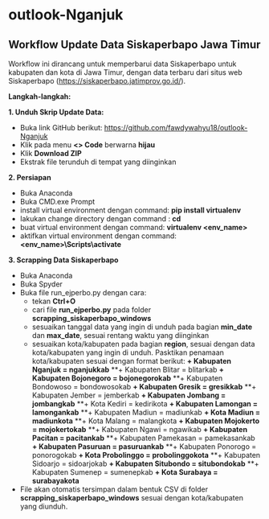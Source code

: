 # outlook-Nganjuk
## Workflow Update Data Siskaperbapo Jawa Timur
Workflow ini dirancang untuk memperbarui data Siskaperbapo untuk kabupaten dan kota di Jawa Timur, dengan data terbaru dari situs web Siskaperbapo (https://siskaperbapo.jatimprov.go.id/).

**Langkah-langkah:**

**1. Unduh Skrip Update Data:**
+ Buka link GitHub berikut: https://github.com/fawdywahyu18/outlook-Nganjuk
+ Klik pada menu **<> Code** berwarna **hijau**
+ Klik **Download ZIP**
+ Ekstrak file terunduh di tempat yang diinginkan

**2. Persiapan**
+ Buka Anaconda
+ Buka CMD.exe Prompt
+ install virtual environment dengan command: **pip install virtualenv**
+ lakukan change directory dengan command : **cd <lokasi folder scrapping_siskaperbapo_windows>**
+ buat virtual environment dengan command: **virtualenv <env_name>**
+ aktifkan virtual environment dengan command: **<env_name>\Scripts\activate**

**3. Scrapping Data Siskaperbapo**
+ Buka Anaconda
+ Buka Spyder
+ Buka file run_ejperbo.py dengan cara:
	+ tekan **Ctrl+O**
	+ cari file **run_ejperbo.py** pada folder **scrapping_siskaperbapo_windows**
	+ sesuaikan tanggal data yang ingin di unduh pada bagian **min_date** dan **max_date**, sesuai rentang waktu 	yang diinginkan
	+ sesuaikan kota/kabupaten pada bagian **region**, sesuai dengan data kota/kabupaten yang ingin di unduh. 	Pasktikan penamaan kota/kabupaten sesuai dengan format berikut:
		**+ Kabupaten Nganjuk = nganjukkab**			**+ Kabupaten Blitar = blitarkab
		**+ Kabupaten Bojonegoro = bojonegorokab**		**+ Kabupaten Bondowoso = bondowosokab
		**+ Kabupaten Gresik = gresikkab**			**+ Kabupaten Jember = jemberkab
		**+ Kabupaten Jombang = jombangkab**			**+ Kota Kediri = kedirikota
		**+ Kabupaten Lamongan = lamongankab**			**+ Kabupaten Madiun = madiunkab
		**+ Kota Madiun = madiunkota**				**+ Kota Malang = malangkota
		**+ Kabupaten Mojokerto = mojokertokab**		**+ Kabupaten Ngawi = ngawikab
		**+ Kabupaten Pacitan = pacitankab**			**+ Kabupaten Pamekasan = pamekasankab
		**+ Kabupaten Pasuruan = pasuruankab**			**+ Kabupaten Ponorogo = ponorogokab
		**+ Kota Probolinggo = probolinggokota**		**+ Kabupaten Sidoarjo = sidoarjokab
		**+ Kabupaten Situbondo = situbondokab**		**+ Kabupaten Sumenep = sumenepkab
		**+ Kota Surabaya = surabayakota**
+ File akan otomatis tersimpan dalam bentuk CSV di folder **scrapping_siskaperbapo_windows** sesuai dengan kota/kabupaten yang diunduh.
